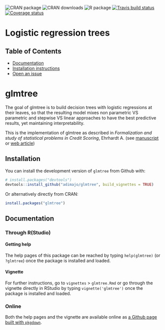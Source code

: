 ![CRAN package](https://www.r-pkg.org/badges/version-ago/glmtree)
![CRAN downloads](https://cranlogs.r-pkg.org/badges/glmtree)
![R package](https://github.com/adimajo/glmtree/workflows/R%20package/badge.svg)
[![Travis build status](https://travis-ci.org/adimajo/glmtree.svg?branch=master)](https://travis-ci.org/adimajo/glmtree)
[![Coverage status](https://codecov.io/gh/adimajo/glmtree/branch/master/graph/badge.svg)](https://codecov.io/github/adimajo/glmtree?branch=master)

# Logistic regression trees

Table of Contents
-----------------

* [Documentation](https://adimajo.github.io/glmtree)
* [Installation instructions](#-installation)
* [Open an issue](https://github.com/adimajo/glmtree/issues/new/choose)

# glmtree

The goal of glmtree is to build decision trees with logistic regressions at their leaves, so that the resulting model mixes non parametric VS parametric and stepwise VS linear approaches to have the best predictive results, yet maintaining interpretability.

This is the implementation of glmtree as described in *Formalization and study of statistical problems in Credit Scoring*, Ehrhardt A. (see [manuscript](https://github.com/adimajo/manuscrit_these) or [web article](https://adimajo.github.io/logistic_trees.html))

## Installation

You can install the development version of `glmtree` from Github with:

``` r
# install.packages("devtools")
devtools::install_github("adimajo/glmtree", build_vignettes = TRUE)
```

Or alternatively directly from CRAN:
``` r
install.packages("glmtree")
```

## Documentation

### Through R(Studio)

#### Getting help

The help pages of this package can be reached by typing `help(glmtree)` (or `?glmtree`) once the package is installed and loaded.

#### Vignette

For further instructions, go to `vignettes` > `glmtree.Rmd` or go through the vignette directly in RStudio by typing `vignette('glmtree')` once the package is installed and loaded.

### Online

Both the help pages and the vignette are available online as [a Github page built with `pkgdown`](http://adimajo.github.io/glmtree).

